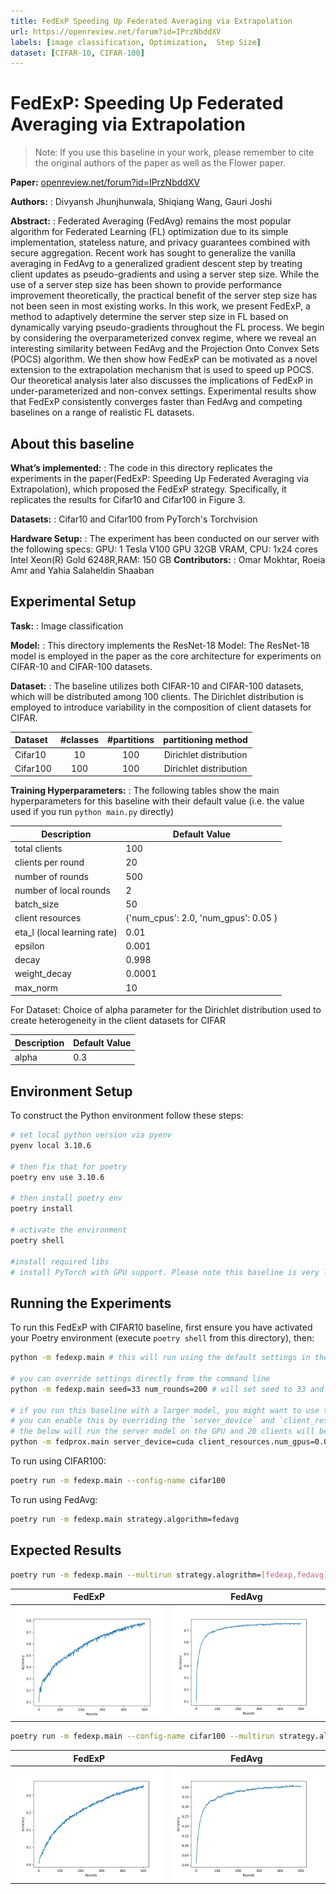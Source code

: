 ```yaml
---
title: FedExP Speeding Up Federated Averaging via Extrapolation
url: https://openreview.net/forum?id=IPrzNbddXV
labels: [image classification, Optimization,  Step Size]
dataset: [CIFAR-10, CIFAR-100]
---
```


# FedExP: Speeding Up Federated Averaging via Extrapolation

> Note: If you use this baseline in your work, please remember to cite the original authors of the paper as well as the Flower paper.

****Paper:**** [openreview.net/forum?id=IPrzNbddXV](https://openreview.net/forum?id=IPrzNbddXV)

****Authors:**** : Divyansh Jhunjhunwala, Shiqiang Wang, Gauri Joshi

****Abstract:**** : Federated Averaging (FedAvg) remains the most popular algorithm for Federated Learning (FL) optimization due to its simple implementation, stateless nature, and privacy guarantees combined with secure aggregation. Recent work has sought to generalize the vanilla averaging in FedAvg to a generalized gradient descent step by treating client updates as pseudo-gradients and using a server step size. While
the use of a server step size has been shown to provide performance improvement theoretically, the practical benefit of the server step size has not been seen in most existing works. In this work, we present FedExP, a method to adaptively determine the server step size in FL based on dynamically varying pseudo-gradients throughout the FL process. We begin by considering the overparameterized convex regime, where we reveal an interesting similarity between FedAvg and the Projection Onto Convex Sets (POCS) algorithm. We then show how FedExP can be motivated as a novel extension to the extrapolation mechanism that is used to speed up POCS. Our theoretical analysis later also discusses the implications of FedExP in under-parameterized and non-convex settings. Experimental results show that
FedExP consistently converges faster than FedAvg and competing baselines on a range of realistic FL datasets.


## About this baseline

****What’s implemented:**** : The code in this directory replicates the experiments in the paper(FedExP: Speeding Up Federated Averaging via Extrapolation), which proposed the FedExP strategy. Specifically, it replicates the results for Cifar10 and Cifar100 in Figure 3.

****Datasets:**** : Cifar10 and Cifar100 from PyTorch's Torchvision

****Hardware Setup:**** : The experiment has been conducted on our server with the following specs: GPU: 1 Tesla V100 GPU 32GB VRAM, CPU: 1x24 cores Intel Xeon(R) Gold 6248R,RAM: 150 GB 
****Contributors:**** : Omar Mokhtar, Roeia Amr and Yahia Salaheldin Shaaban


## Experimental Setup

****Task:**** : Image classification

****Model:**** : This directory implements the ResNet-18 Model:
The ResNet-18 model is employed in the paper as the core architecture for experiments on CIFAR-10 and CIFAR-100 datasets.

****Dataset:**** :
The baseline utilizes both CIFAR-10 and CIFAR-100 datasets, which will be distributed among 100 clients. The Dirichlet distribution is employed to introduce variability in the composition of client datasets for CIFAR.

| Dataset  | #classes | #partitions |  partitioning method   |
|:---------|:--------:|:-----------:|:----------------------:|
| Cifar10  |    10    |     100     | Dirichlet distribution |
| Cifar100 |   100    |     100     | Dirichlet distribution |


****Training Hyperparameters:**** :
The following tables show the main hyperparameters for this baseline with their default value (i.e. the value used if you run `python main.py` directly)

| Description                 | Default Value                       |
|-----------------------------|-------------------------------------|
| total clients               | 100                                 |
| clients per round           | 20                                  |
| number of rounds            | 500                                 |
| number of local rounds      | 2                                   |
| batch_size                  | 50                                  |
| client resources            | {'num_cpus': 2.0, 'num_gpus': 0.05 }|
| eta_l (local learning rate) | 0.01                                |
| epsilon                     | 0.001                               |
| decay                       | 0.998                               |
| weight_decay                | 0.0001                              |
| max_norm                    | 10                                  |

For Dataset:
Choice of alpha parameter for the Dirichlet distribution used to create heterogeneity in the client datasets for CIFAR

| Description | Default Value |
|-------------|---------------|
| alpha       | 0.3           |

## Environment Setup

To construct the Python environment follow these steps:

```bash
# set local python version via pyenv
pyenv local 3.10.6

# then fix that for poetry
poetry env use 3.10.6

# then install poetry env
poetry install

# activate the environment
poetry shell

#install required libs
# install PyTorch with GPU support. Please note this baseline is very lightweight so it can run fine on a CPU.

```

## Running the Experiments

To run this FedExP with CIFAR10 baseline, first ensure you have activated your Poetry environment (execute `poetry shell` from this directory), then:
```bash  
python -m fedexp.main # this will run using the default settings in the `conf/config.yaml`

# you can override settings directly from the command line
python -m fedexp.main seed=33 num_rounds=200 # will set seed to 33 and the number of rounds to 200

# if you run this baseline with a larger model, you might want to use the GPU (not used by default).
# you can enable this by overriding the `server_device` and `client_resources` config. For example
# the below will run the server model on the GPU and 20 clients will be allowed to run concurrently on a GPU (assuming you also meet the CPU criteria for clients)
python -m fedprox.main server_device=cuda client_resources.num_gpus=0.01
```

To run using CIFAR100:

```bash
poetry run -m fedexp.main --config-name cifar100
```

To run using FedAvg:

```bash
poetry run -m fedexp.main strategy.algorithm=fedavg
```


## Expected Results

```bash
poetry run -m fedexp.main --multirun strategy.alogrithm=[fedexp,fedavg]
```
| FedExP | FedAvg |
|:----:|:----:|
|![FedExP CIFAR10](_static/FedExP_Cifar10_S0.png) | ![FedAvg CIFAR10](_static/FedAvg_Cifar10_S5.png) |




```bash
poetry run -m fedexp.main --config-name cifar100 --multirun strategy.alogrithm=[fedexp,fedavg]
```
| FedExP | FedAvg |
|:----:|:----:|
| ![FedExP CIFAR100](_static/FedExP_Cifar100_S0.png) | ![FedAvg CIFAR100](_static/FedAvg_Cifar100_S.png) |
